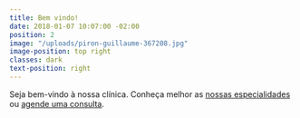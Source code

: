 ```yaml
---
title: Bem vindo!
date: 2018-01-07 10:07:00 -02:00
position: 2
image: "/uploads/piron-guillaume-367208.jpg"
image-position: top right
classes: dark
text-position: right
---
```


Seja bem-vindo à nossa clínica. Conheça melhor as
 <a href="#" data-text="nowrap">nossas especialidades</a> ou
 <a href="#" data-text="nowrap">agende uma consulta</a>.
